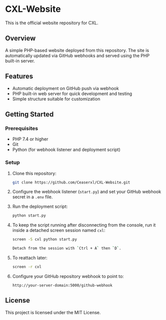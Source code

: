 # CXL-Website

This is the official website repository for CXL.

## Overview

A simple PHP-based website deployed from this repository. The site is automatically updated via GitHub webhooks and served using the PHP built-in server.

## Features

- Automatic deployment on GitHub push via webhook
- PHP built-in web server for quick development and testing
- Simple structure suitable for customization

## Getting Started

### Prerequisites

- PHP 7.4 or higher
- Git
- Python (for webhook listener and deployment script)

### Setup

1. Clone this repository:
   ```bash
   git clone https://github.com/Ceaserxl/CXL-Website.git

2. Configure the webhook listener (`start.py`) and set your GitHub webhook secret in a `.env` file.

3. Run the deployment script:
   ```bash
   python start.py

4. To keep the script running after disconnecting from the console, run it inside a detached screen session named `cxl`:
   ```bash
   screen -S cxl python start.py

   Detach from the session with `Ctrl + A` then `D`.

5. To reattach later:
   ```bash
   screen -r cxl

6. Configure your GitHub repository webhook to point to:
   ```
   http://your-server-domain:5000/github-webhook

## License

This project is licensed under the MIT License.
